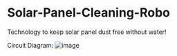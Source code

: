 # Solar-Panel-Cleaning-Robo
Technology to keep solar panel dust free without water!

Circuit Diagram:
![image](https://user-images.githubusercontent.com/69194631/167133632-705a3bfc-ece6-448c-bc52-b935fb3552d0.png)
